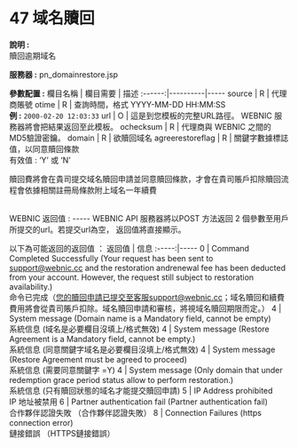 # 47 域名贖回

**說明 :**  <br>
贖回逾期域名

**服務器 :** pn_domainrestore.jsp

**參數配置 :**
欄目名稱 | 欄目需要 | 描述
:------:|----------|-----
source | R | 代理商賬號
otime | R | 查詢時間，格式 YYYY-MM-DD HH:MM:SS <br> **例 :** `2000-02-20 12:03:33`
url | O | 這是到您模板的完整URL路徑。 WEBNIC 服務器將會把結果返回至此模板。
ochecksum | R | 代理商與 WEBNIC 之間的 MD5驗證密鑰。
domain | R | 欲贖回域名
agreerestoreflag | R | 關鍵字數據標誌值，以同意贖回條款 <br> 有效值 : ‘Y’ 或 ‘N’



贖回費將會在貴司提交域名贖回申請並同意贖回條款，才會在貴司賬戶扣除贖回流程會依據相關註冊局條款附上域名一年續費

<br> 
WEBNIC 返回值 :
-----
WEBNIC API 服務器將以POST 方法返回 2 個參數至用戶所提交的url。若提交url為空， 返回值將直接顯示。

以下為可能返回的返回值 ：
返回值 | 信息
:-----:|-----
0 | Command Completed Successfully (Your request has been sent to support@webnic.cc and the restoration andrenewal fee has been deducted from your account. However, the request still subject to restoration availability.) <br> 命令已完成（您的贖回申請已提交至客服support@webnic.cc；域名贖回和續費費用將會從貴司賬戶扣除。域名贖回申請和審核，將視域名贖回期限而定。）
4 | System message (Domain name is a Mandatory field, cannot be empty) <br> 系統信息 (域名是必要欄目沒填上/格式無效)
4 | System message (Restore Agreement is a Mandatory field, cannot be empty.) <br> 系統信息 (同意關鍵字域名是必要欄目沒填上/格式無效)
4 | System message (Restore Agreement must be agreed to proceed) <br> 系統信息 (需要同意關鍵字 =Y)
4 | System message (Only domain that under redemption grace period status allow to perform restoration.) <br> 系統信息 (只有贖回狀態的域名才能提交贖回申請)
5 | IP Address prohibited <br> IP 地址被禁用
6 | Partner authentication fail (Partner authentication fail) <br> 合作夥伴認證失敗 （合作夥伴認證失敗）
8 | Connection Failures (https connection error) <br> 鏈接錯誤 （HTTPS鏈接錯誤）
